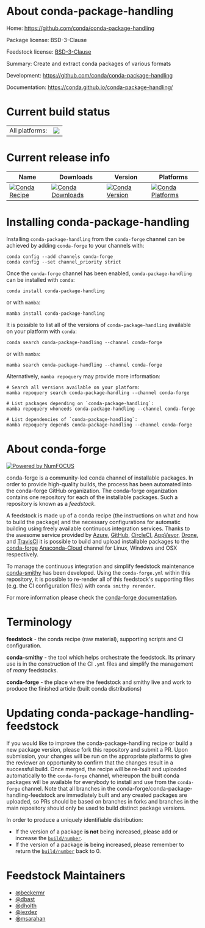 About conda-package-handling
============================

Home: https://github.com/conda/conda-package-handling

Package license: BSD-3-Clause

Feedstock license: [BSD-3-Clause](https://github.com/conda-forge/conda-package-handling-feedstock/blob/main/LICENSE.txt)

Summary: Create and extract conda packages of various formats

Development: https://github.com/conda/conda-package-handling

Documentation: https://conda.github.io/conda-package-handling/

Current build status
====================


<table><tr><td>All platforms:</td>
    <td>
      <a href="https://dev.azure.com/conda-forge/feedstock-builds/_build/latest?definitionId=6529&branchName=main">
        <img src="https://dev.azure.com/conda-forge/feedstock-builds/_apis/build/status/conda-package-handling-feedstock?branchName=main">
      </a>
    </td>
  </tr>
</table>

Current release info
====================

| Name | Downloads | Version | Platforms |
| --- | --- | --- | --- |
| [![Conda Recipe](https://img.shields.io/badge/recipe-conda--package--handling-green.svg)](https://anaconda.org/conda-forge/conda-package-handling) | [![Conda Downloads](https://img.shields.io/conda/dn/conda-forge/conda-package-handling.svg)](https://anaconda.org/conda-forge/conda-package-handling) | [![Conda Version](https://img.shields.io/conda/vn/conda-forge/conda-package-handling.svg)](https://anaconda.org/conda-forge/conda-package-handling) | [![Conda Platforms](https://img.shields.io/conda/pn/conda-forge/conda-package-handling.svg)](https://anaconda.org/conda-forge/conda-package-handling) |

Installing conda-package-handling
=================================

Installing `conda-package-handling` from the `conda-forge` channel can be achieved by adding `conda-forge` to your channels with:

```
conda config --add channels conda-forge
conda config --set channel_priority strict
```

Once the `conda-forge` channel has been enabled, `conda-package-handling` can be installed with `conda`:

```
conda install conda-package-handling
```

or with `mamba`:

```
mamba install conda-package-handling
```

It is possible to list all of the versions of `conda-package-handling` available on your platform with `conda`:

```
conda search conda-package-handling --channel conda-forge
```

or with `mamba`:

```
mamba search conda-package-handling --channel conda-forge
```

Alternatively, `mamba repoquery` may provide more information:

```
# Search all versions available on your platform:
mamba repoquery search conda-package-handling --channel conda-forge

# List packages depending on `conda-package-handling`:
mamba repoquery whoneeds conda-package-handling --channel conda-forge

# List dependencies of `conda-package-handling`:
mamba repoquery depends conda-package-handling --channel conda-forge
```


About conda-forge
=================

[![Powered by
NumFOCUS](https://img.shields.io/badge/powered%20by-NumFOCUS-orange.svg?style=flat&colorA=E1523D&colorB=007D8A)](https://numfocus.org)

conda-forge is a community-led conda channel of installable packages.
In order to provide high-quality builds, the process has been automated into the
conda-forge GitHub organization. The conda-forge organization contains one repository
for each of the installable packages. Such a repository is known as a *feedstock*.

A feedstock is made up of a conda recipe (the instructions on what and how to build
the package) and the necessary configurations for automatic building using freely
available continuous integration services. Thanks to the awesome service provided by
[Azure](https://azure.microsoft.com/en-us/services/devops/), [GitHub](https://github.com/),
[CircleCI](https://circleci.com/), [AppVeyor](https://www.appveyor.com/),
[Drone](https://cloud.drone.io/welcome), and [TravisCI](https://travis-ci.com/)
it is possible to build and upload installable packages to the
[conda-forge](https://anaconda.org/conda-forge) [Anaconda-Cloud](https://anaconda.org/)
channel for Linux, Windows and OSX respectively.

To manage the continuous integration and simplify feedstock maintenance
[conda-smithy](https://github.com/conda-forge/conda-smithy) has been developed.
Using the ``conda-forge.yml`` within this repository, it is possible to re-render all of
this feedstock's supporting files (e.g. the CI configuration files) with ``conda smithy rerender``.

For more information please check the [conda-forge documentation](https://conda-forge.org/docs/).

Terminology
===========

**feedstock** - the conda recipe (raw material), supporting scripts and CI configuration.

**conda-smithy** - the tool which helps orchestrate the feedstock.
                   Its primary use is in the construction of the CI ``.yml`` files
                   and simplify the management of *many* feedstocks.

**conda-forge** - the place where the feedstock and smithy live and work to
                  produce the finished article (built conda distributions)


Updating conda-package-handling-feedstock
=========================================

If you would like to improve the conda-package-handling recipe or build a new
package version, please fork this repository and submit a PR. Upon submission,
your changes will be run on the appropriate platforms to give the reviewer an
opportunity to confirm that the changes result in a successful build. Once
merged, the recipe will be re-built and uploaded automatically to the
`conda-forge` channel, whereupon the built conda packages will be available for
everybody to install and use from the `conda-forge` channel.
Note that all branches in the conda-forge/conda-package-handling-feedstock are
immediately built and any created packages are uploaded, so PRs should be based
on branches in forks and branches in the main repository should only be used to
build distinct package versions.

In order to produce a uniquely identifiable distribution:
 * If the version of a package **is not** being increased, please add or increase
   the [``build/number``](https://docs.conda.io/projects/conda-build/en/latest/resources/define-metadata.html#build-number-and-string).
 * If the version of a package **is** being increased, please remember to return
   the [``build/number``](https://docs.conda.io/projects/conda-build/en/latest/resources/define-metadata.html#build-number-and-string)
   back to 0.

Feedstock Maintainers
=====================

* [@beckermr](https://github.com/beckermr/)
* [@dbast](https://github.com/dbast/)
* [@dholth](https://github.com/dholth/)
* [@jezdez](https://github.com/jezdez/)
* [@msarahan](https://github.com/msarahan/)

